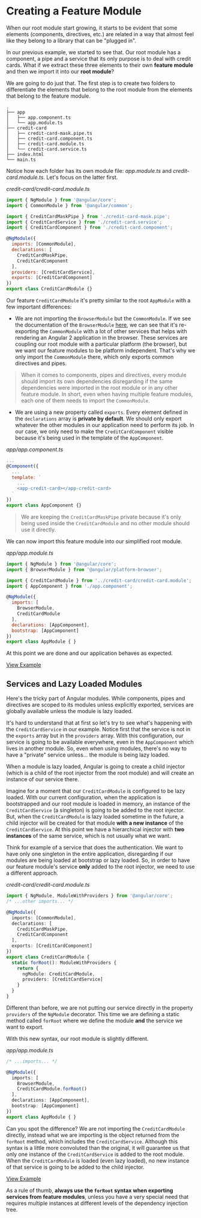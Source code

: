 # Creating a Feature Module

When our root module start growing, it starts to be evident that some elements (components, directives, etc.) are related in a way that almost feel like they belong to a library that can be "plugged in".

In our previous example, we started to see that. Our root module has a component, a pipe and a service that its only purpose is to deal with credit cards. What if we extract these three elements to their own **feature module** and then we import it into our **root module**?

We are going to do just that. The first step is to create two folders to differentiate the elements that belong to the root module from the elements that belong to the feature module.

```
.
├── app
│   ├── app.component.ts
│   └── app.module.ts
├── credit-card
│   ├── credit-card-mask.pipe.ts
│   ├── credit-card.component.ts
│   ├── credit-card.module.ts
│   └── credit-card.service.ts
├── index.html
└── main.ts
```

Notice how each folder has its own module file: _app.module.ts_ and _credit-card.module.ts_. Let's focus on the latter first.

_credit-card/credit-card.module.ts_

```js
import { NgModule } from '@angular/core';
import { CommonModule } from '@angular/common';

import { CreditCardMaskPipe } from './credit-card-mask.pipe';
import { CreditCardService } from './credit-card.service';
import { CreditCardComponent } from './credit-card.component';

@NgModule({
  imports: [CommonModule],
  declarations: [
    CreditCardMaskPipe,
    CreditCardComponent
  ],
  providers: [CreditCardService],
  exports: [CreditCardComponent]
})
export class CreditCardModule {}
```

Our feature `CreditCardModule` it's pretty similar to the root `AppModule` with a few important differences:

- We are not importing the `BrowserModule` but the `CommonModule`. If we see the documentation of the `BrowserModule` [here](https://angular.io/docs/ts/latest/api/platform-browser/index/BrowserModule-class.html), we can see that it's re-exporting the `CommonModule` with a lot of other services that helps with rendering an Angular 2 application in the browser. These services are coupling our root module with a particular platform (the browser), but we want our feature modules to be platform independent. That's why we only import the `CommonModule` there, which only exports common directives and pipes.

> When it comes to components, pipes and directives, every module should import its own dependencies disregarding if the same dependencies were imported in the root module or in any other feature module. In short, even when having multiple feature modules, each one of them needs to import the `CommonModule`.

- We are using a new property called `exports`. Every element defined in the `declarations` array is **private by default**. We should only export whatever the other modules in our application need to perform its job. In our case, we only need to make the `CreditCardComponent` visible because it's being used in the template of the `AppComponent`.

_app/app.component.ts_

```js
...
@Component({
  ...
  template: `
    ...
    <app-credit-card></app-credit-card>
  `
})
export class AppComponent {}
```

> We are keeping the `CreditCardMaskPipe` private because it's only being used inside the `CreditCardModule` and no other module should use it directly.

We can now import this feature module into our simplified root module.

_app/app.module.ts_

```js
import { NgModule } from '@angular/core';
import { BrowserModule } from '@angular/platform-browser';

import { CreditCardModule } from '../credit-card/credit-card.module';
import { AppComponent } from './app.component';

@NgModule({
  imports: [
    BrowserModule,
    CreditCardModule
  ],
  declarations: [AppComponent],
  bootstrap: [AppComponent]
})
export class AppModule { }
```

At this point we are done and our application behaves as expected.

[View Example](https://plnkr.co/edit/TWUCyonAHYI5v57OuqEO?p=preview)

## Services and Lazy Loaded Modules

Here's the tricky part of Angular modules. While components, pipes and directives are scoped to its modules unless explicitly exported, services are globally available unless the module is lazy loaded.

It's hard to understand that at first so let's try to see what's happening with the `CreditCardService` in our example. Notice first that the service is not in the `exports` array but in the `providers` array. With this configuration, our service is going to be available everywhere, even in the `AppComponent` which lives in another module. So, even when using modules, there's no way to have a "private" service unless... the module is being lazy loaded.

When a module is lazy loaded, Angular is going to create a child injector (which is a child of the root injector from the root module) and will create an instance of our service there.

Imagine for a moment that our `CreditCardModule` is configured to be lazy loaded. With our current configuration, when the application is bootstrapped and our root module is loaded in memory, an instance of the `CreditCardService` (a singleton) is going to be added to the root injector. But, when the `CreditCardModule` is lazy loaded sometime in the future, a child injector will be created for that module **with a new instance** of the `CreditCardService`. At this point we have a hierarchical injector with **two instances** of the same service, which is not usually what we want.

Think for example of a service that does the authentication. We want to have only one singleton in the entire application, disregarding if our modules are being loaded at bootstrap or lazy loaded. So, in order to have our feature module's service **only** added to the root injector, we need to use a different approach.

_credit-card/credit-card.module.ts_

```typescript
import { NgModule, ModuleWithProviders } from '@angular/core';
/* ...other imports... */

@NgModule({
  imports: [CommonModule],
  declarations: [
    CreditCardMaskPipe,
    CreditCardComponent
  ],
  exports: [CreditCardComponent]
})
export class CreditCardModule {
  static forRoot(): ModuleWithProviders {
    return {
      ngModule: CreditCardModule,
      providers: [CreditCardService]
    }
  }
}
```

Different than before, we are not putting our service directly in the property `providers` of the `NgModule` decorator. This time we are defining a static method called `forRoot` where we define the module **and** the service we want to export.

With this new syntax, our root module is slightly different.

_app/app.module.ts_

```typescript
/* ...imports... */

@NgModule({
  imports: [
    BrowserModule,
    CreditCardModule.forRoot()
  ],
  declarations: [AppComponent],
  bootstrap: [AppComponent]
})
export class AppModule { }
```

Can you spot the difference? We are not importing the `CreditCardModule` directly, instead what we are importing is the object returned from the `forRoot` method, which includes the `CreditCardService`. Although this syntax is a little more convoluted than the original, it will guarantee us that only one instance of the `CreditCardService` is added to the root module. When the `CreditCardModule` is loaded (even lazy loaded), no new instance of that service is going to be added to the child injector.

[View Example](https://plnkr.co/edit/YAObDCptFRdEBkFvDSJh?p=preview)

As a rule of thumb, **always use the `forRoot` syntax when exporting services from feature modules**, unless you have a very special need that requires multiple instances at different levels of the dependency injection tree.
